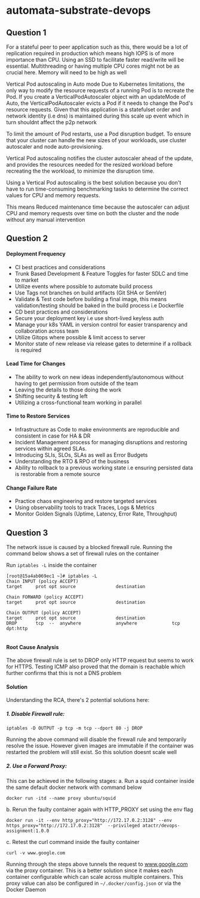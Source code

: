 # automata-substrate-devops

## Question 1

For a stateful peer to peer application such as this, there would be a lot of replication required in production which means high IOPS is of more importance than CPU. Using an SSD to facilitate faster read/write will be essential. Multithreading or having multiple CPU cores might not be as crucial here. Memory will need to be high as well

Vertical Pod autoscaling in Auto mode
Due to Kubernetes limitations, the only way to modify the resource requests of a running Pod is to recreate the Pod. If you create a VerticalPodAutoscaler object with an updateMode of Auto, the VerticalPodAutoscaler evicts a Pod if it needs to change the Pod's resource requests. Given that this application is a statefulset order and network identity (i.e dns) is maintained during this scale up event which in turn shouldnt affect the p2p network

To limit the amount of Pod restarts, use a Pod disruption budget. To ensure that your cluster can handle the new sizes of your workloads, use cluster autoscaler and node auto-provisioning.

Vertical Pod autoscaling notifies the cluster autoscaler ahead of the update, and provides the resources needed for the resized workload before recreating the the workload, to minimize the disruption time.

Using a Vertical Pod autoscaling is the best solution because you don't have to run time-consuming benchmarking tasks to determine the correct values for CPU and memory requests.

This means Reduced maintenance time because the autoscaler can adjust CPU and memory requests over time on both the cluster and the node without any manual intervention

## Question 2

#### Deployment Frequency
- CI best practices and considerations
- Trunk Based Development & Feature Toggles for faster SDLC and time to market
- Utilize events where possible to automate build process
- Use Tags not branches on build artifacts (Git SHA or SemVer)
- Validate & Test code before building a final image, this means validation/testing should be baked in the build process i.e Dockerfile
- CD best practices and considerations
- Secure your deployment key i.e use short-lived keyless auth
- Manage your k8s YAML in version control for easier transparency and collaboration across team
- Utilize Gitops where possible & limit access to server
- Monitor state of new release via release gates to determine if a rollback is required

#### Lead Time for Changes
- The ability to work on new ideas independently/autonomous without having to get permission from outside of the team
- Leaving the details to those doing the work
- Shifting security & testing left
- Utilizing a cross-functional team working in parallel

#### Time to Restore Services
- Infrastructure as Code to make environments are reproducible and consistent in case for HA & DR
- Incident Management process for managing disruptions and restoring services within agreed SLAs.
- Introducing SLIs, SLOs, SLAs as well as Error Budgets
- Understanding the RTO & RPO of the business
- Ability to rollback to a previous working state i.e ensuring persisted data is restorable from a remote source

#### Change Failure Rate
- Practice chaos engineering and restore targeted services
- Using observability tools to track Traces, Logs & Metrics
- Monitor Golden Signals (Uptime, Latency, Error Rate, Throughput)
 

## Question 3

The network issue is caused by a blocked firewall rule. Running the command below shows a set of firewall rules on the container

Run ```iptables -L``` inside the container
 
```
[root@15a4ab069ec1 ~]# iptables -L 
Chain INPUT (policy ACCEPT)
target     prot opt source               destination         
 
Chain FORWARD (policy ACCEPT)
target     prot opt source               destination         
 
Chain OUTPUT (policy ACCEPT)
target     prot opt source               destination         
DROP       tcp  --  anywhere             anywhere             tcp dpt:http
 
```

#### Root Cause Analysis

The above firewall rule is set to DROP only HTTP request but seems to work for HTTPS. Testing ICMP also proved that the domain is reachable which further confirms that this is not a DNS problem

#### Solution

Understanding the RCA, there's 2 potential solutions here:

##### 1. **Disable Firewall rule:** 

```
iptables -D OUTPUT -p tcp -m tcp --dport 80 -j DROP
```

Running the above command will disable the firewall rule and temporarily resolve the issue. However given images are immutable if the container was restarted the problem will still exist. So this solution doesnt scale well

##### 2. **Use a Forward Proxy:** 

This can be achieved in the following stages:
a. Run a squid container inside the same default docker network with command below
```
docker run -itd --name proxy ubuntu/squid 
``` 
b. Rerun the faulty container again with HTTP_PROXY set using the env flag
```
docker run -it --env http_proxy="http://172.17.0.2:3128" --env https_proxy="http://172.17.0.2:3128"  --privileged atactr/devops-assignment:1.0.0
```
c. Retest the curl command inside the faulty container 
```
curl -v www.google.com
```

Running through the steps above tunnels the request to www.google.com via the proxy container. This is a better solution since it makes each container configurable which can scale across multiple containers. This proxy value can also be configured in `~/.docker/config.json` or via the Docker Daemon
